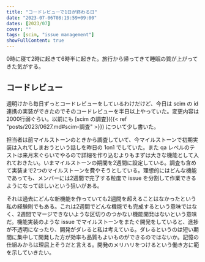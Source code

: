 ```yaml
---
title: "コードレビューで1日が終わる日"
date: "2023-07-06T08:19:59+09:00"
dates: [2023/07]
cover: ""
tags: [scim, "issue management"]
showFullContent: true
---
```


0時に寝て2時に起きて6時半に起きた。旅行から帰ってきて睡眠の質が上がってきた気がする。

## コードレビュー

週明けから毎日ずっとコードレビューをしているわけだけど、今日は scim の id 連携の実装ができたのでそのコードレビューを半日以上やっていた。変更内容は2000行弱ぐらい。以前にも [scim の調査]({{< ref "posts/2023/0627.md#scim-調査" >}}) について少し書いた。

担当者は前マイルストーンのときから調査していて、今マイルストーンで初期実装は入れてしまおうという話しを昨日の 1on1 でしていた。また qa レベルのテストは来月末ぐらいでやるので詳細を作り込むよりもまずは大きな機能として入れておきたい。いまマイルストーンの期間を2週間に設定している。調査も含めて実装まで2つのマイルストーンを費やそうとしている。理想的にはどんな機能であっても、メンバーには2週間で完了する粒度で issue を分割して作業できるようになってほしいという狙いがある。

それは過去にどんな新機能を作っていても2週間を超えることはなかったという私の経験則でもある。これは2週間でどんな機能でも完成するという意味ではなく、2週間でマージできないような区切りのつかない機能開発はないという意味だ。機能実装のような issue でマイルストーンをまたぐ開発をしていると、進捗が不透明になったり、開発がダレると私は考えている。ダレるというのは短い期間に集中して開発した方が効率も品質もよいものができるのではないか。記憶の仕組みからは理屈上そうだと言える。開発のメリハリをつけるという働き方に範を示していきたい。
